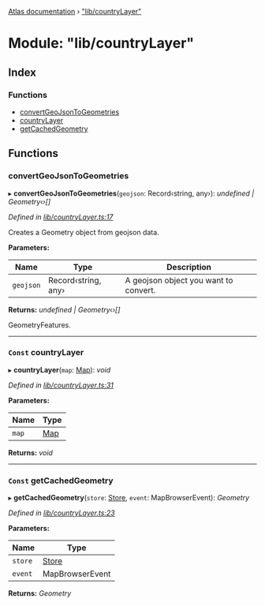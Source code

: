 [Atlas documentation](../globals.md) › ["lib/countryLayer"](_lib_countrylayer_.md)

# Module: "lib/countryLayer"

## Index

### Functions

* [convertGeoJsonToGeometries](_lib_countrylayer_.md#convertgeojsontogeometries)
* [countryLayer](_lib_countrylayer_.md#const-countrylayer)
* [getCachedGeometry](_lib_countrylayer_.md#const-getcachedgeometry)

## Functions

###  convertGeoJsonToGeometries

▸ **convertGeoJsonToGeometries**(`geojson`: Record‹string, any›): *undefined | Geometry‹›[]*

*Defined in [lib/countryLayer.ts:17](https://github.com/chronark/atlas/blob/ce984e8/src/lib/countryLayer.ts#L17)*

Creates a Geometry object from geojson data.

**Parameters:**

Name | Type | Description |
------ | ------ | ------ |
`geojson` | Record‹string, any› | A geojson object you want to convert. |

**Returns:** *undefined | Geometry‹›[]*

GeometryFeatures.

___

### `Const` countryLayer

▸ **countryLayer**(`map`: [Map](../classes/_lib_map_.map.md)): *void*

*Defined in [lib/countryLayer.ts:31](https://github.com/chronark/atlas/blob/ce984e8/src/lib/countryLayer.ts#L31)*

**Parameters:**

Name | Type |
------ | ------ |
`map` | [Map](../classes/_lib_map_.map.md) |

**Returns:** *void*

___

### `Const` getCachedGeometry

▸ **getCachedGeometry**(`store`: [Store](../classes/_state_store_.store.md), `event`: MapBrowserEvent): *Geometry*

*Defined in [lib/countryLayer.ts:23](https://github.com/chronark/atlas/blob/ce984e8/src/lib/countryLayer.ts#L23)*

**Parameters:**

Name | Type |
------ | ------ |
`store` | [Store](../classes/_state_store_.store.md) |
`event` | MapBrowserEvent |

**Returns:** *Geometry*
